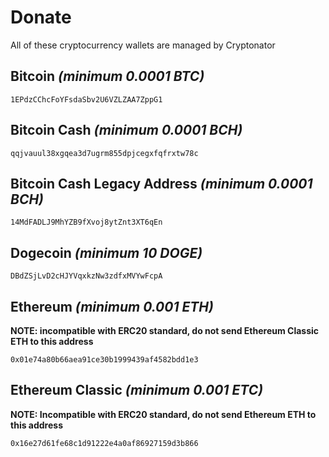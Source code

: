 # Donate
All of these cryptocurrency wallets are managed by Cryptonator

## Bitcoin *(minimum 0.0001 BTC)*
`1EPdzCChcFoYFsdaSbv2U6VZLZAA7ZppG1`


## Bitcoin Cash *(minimum 0.0001 BCH)*
`qqjvauul38xgqea3d7ugrm855dpjcegxfqfrxtw78c`


## Bitcoin Cash Legacy Address *(minimum 0.0001 BCH)*
`14MdFADLJ9MhYZB9fXvoj8ytZnt3XT6qEn`


## Dogecoin *(minimum 10 DOGE)*
`DBdZSjLvD2cHJYVqxkzNw3zdfxMVYwFcpA`


## Ethereum *(minimum 0.001 ETH)*
**NOTE: incompatible with ERC20 standard, do not send Ethereum Classic ETH to this address**

`0x01e74a80b66aea91ce30b1999439af4582bdd1e3`


## Ethereum Classic *(minimum 0.001 ETC)*
**NOTE: Incompatible with ERC20 standard, do not send Ethereum ETH to this address**

`0x16e27d61fe68c1d91222e4a0af86927159d3b866`
